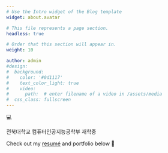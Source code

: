 ```yaml
---
# Use the Intro widget of the Blog template
widget: about.avatar

# This file represents a page section.
headless: true

# Order that this section will appear in.
weight: 10

author: admin
#design:
#  background:
#    color: '#0d1117'
#    text_color_light: true
#    video:
#      path:  # enter filename of a video in /assets/media
#  css_class: fullscreen
---
```


<div class="intro">
  💻<p class="text gradient">전북대학교 컴퓨터인공지능공학부 재학중</p>
</div>

Check out my [resumé](/about/) and portfolio below 🥑
